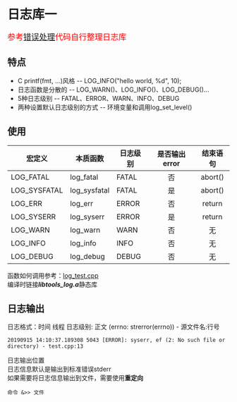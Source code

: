 # 日志库一
<font color = red size = 4>参考[错误处理](../error/README.md)代码自行整理日志库</font>   

## 特点
* C printf(fmt, ...)风格 -- LOG_INFO("hello world, %d", 10);
* 日志函数是分散的 -- LOG_WARN()、LOG_INFO()、LOG_DEBUG()...
* 5种日志级别 -- FATAL、ERROR、WARN、INFO、DEBUG
* 两种设置默认日志级别的方式 -- 环境变量和调用log_set_level()  

## 使用

| 宏定义 | 本质函数 | 日志级别 | 是否输出error | 结束语句 |
| --- | --- | --- | :---: | :---: |
| LOG_FATAL | log_fatal | FATAL | 否 | abort() |
| LOG_SYSFATAL | log_sysfatal | FATAL | 是 | abort() |
| LOG_ERR | log_err | ERROR | 否 | return |
| LOG_SYSERR | log_syserr | ERROR | 是 | return |
| LOG_WARN | log_warn | WARN | 否 | 无 |
| LOG_INFO | log_info | INFO | 否 | 无 |
| LOG_DEBUG | log_debug | DEBUG | 否 | 无 |  

函数如何调用参考：[log_test.cpp](/examples/log/log_test.cpp)  
编译时链接***libtools_log.a***静态库

## 日志输出
日志格式：时间 线程 日志级别: 正文 (errno: strerror(errno)) - 源文件名:行号
```
20190915 14:10:37.189308 5043 [ERROR]: syserr, ef (2: No such file or directory) - test.cpp:13
```
日志输出位置  
日志信息默认是输出到标准错误stderr  
如果需要将日志信息输出到文件，需要使用**重定向**
```
命令 &>> 文件
```
